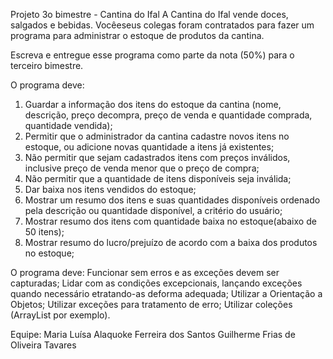 Projeto 3o bimestre - Cantina do Ifal
A Cantina do Ifal vende doces, salgados e bebidas. Vocêeseus colegas foram contratados para fazer um programa para
administrar o estoque de produtos da cantina.

Escreva e entregue esse programa como parte da nota (50%) para o terceiro bimestre.

O programa deve:
1. Guardar a informação dos itens do estoque da cantina (nome, descrição, preço decompra, preço de venda e
quantidade comprada, quantidade vendida);
2. Permitir que o administrador da cantina cadastre novos itens no estoque, ou adicione novas quantidade a itens já
existentes;
3. Não permitir que sejam cadastrados itens com preços inválidos, inclusive preço de venda menor que o preço de
compra;
4. Não permitir que a quantidade de itens disponíveis seja inválida;
5. Dar baixa nos itens vendidos do estoque;
6. Mostrar um resumo dos itens e suas quantidades disponíveis ordenado pela descrição ou quantidade disponível, a
critério do usuário;
7. Mostrar resumo dos itens com quantidade baixa no estoque(abaixo de 50 itens);
8. Mostrar resumo do lucro/prejuízo de acordo com a baixa dos produtos no estoque;

O programa deve:
Funcionar sem erros e as exceções devem ser capturadas;
Lidar com as condições excepcionais, lançando exceções quando necessário etratando-as deforma adequada;
Utilizar a Orientação a Objetos;
Utilizar exceções para tratamento de erro;
Utilizar coleções (ArrayList por exemplo).

Equipe:
Maria Luísa Alaquoke Ferreira dos Santos
Guilherme Frias de Oliveira Tavares
